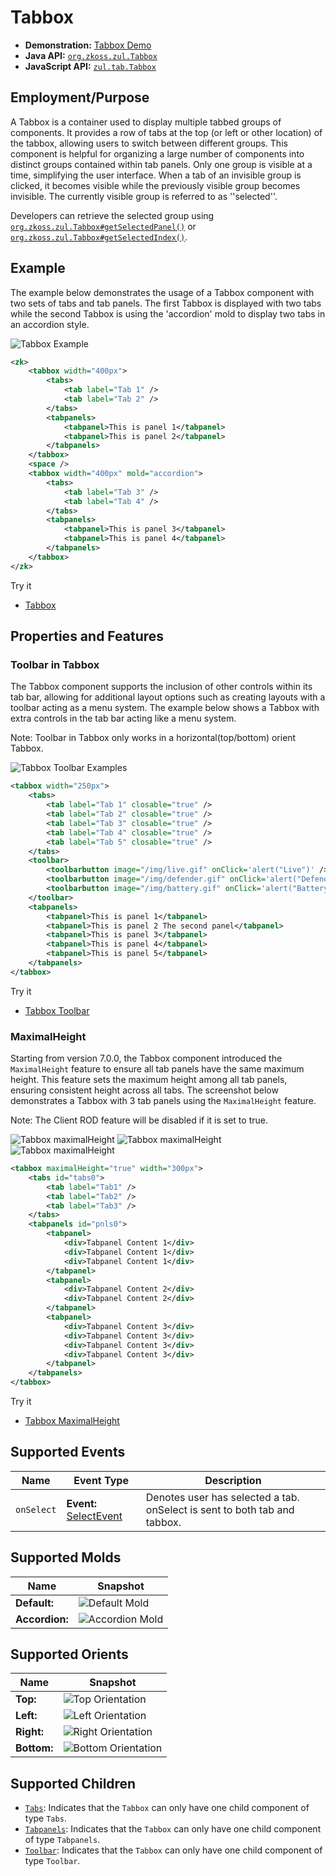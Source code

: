 # Tabbox

- **Demonstration:** [Tabbox Demo](https://www.zkoss.org/zkdemo/tabbox)
- **Java API:** [`org.zkoss.zul.Tabbox`](https://www.zkoss.org/javadoc/latest/zk/org/zkoss/zul/Tabbox.html)
- **JavaScript API:** [`zul.tab.Tabbox`](https://www.zkoss.org/javadoc/latest/jsdoc/classes/zul.tab.Tabbox.html)

## Employment/Purpose

A Tabbox is a container used to display multiple tabbed groups of components. It provides a row of tabs at the top (or left or other location) of the tabbox, allowing users to switch between different groups. This component is helpful for organizing a large number of components into distinct groups contained within tab panels. Only one group is visible at a time, simplifying the user interface. When a tab of an invisible group is clicked, it becomes visible while the previously visible group becomes invisible. The currently visible group is referred to as ''selected''.

Developers can retrieve the selected group using [`org.zkoss.zul.Tabbox#getSelectedPanel()`](https://www.zkoss.org/javadoc/latest/zk/org/zkoss/zul/Tabbox.html#getSelectedPanel()) or [`org.zkoss.zul.Tabbox#getSelectedIndex()`](https://www.zkoss.org/javadoc/latest/zk/org/zkoss/zul/Tabbox.html#getSelectedIndex()).

## Example

The example below demonstrates the usage of a Tabbox component with two sets of tabs and tab panels. The first Tabbox is displayed with two tabs while the second Tabbox is using the 'accordion' mold to display two tabs in an accordion style.

![Tabbox Example](ZKComRef_Tabbox_Examples.png)
```xml
<zk>
	<tabbox width="400px">
		<tabs>
			<tab label="Tab 1" />
			<tab label="Tab 2" />
		</tabs>
		<tabpanels>
			<tabpanel>This is panel 1</tabpanel>
			<tabpanel>This is panel 2</tabpanel>
		</tabpanels>
	</tabbox>
	<space />
	<tabbox width="400px" mold="accordion">
		<tabs>
			<tab label="Tab 3" />
			<tab label="Tab 4" />
		</tabs>
		<tabpanels>
			<tabpanel>This is panel 3</tabpanel>
			<tabpanel>This is panel 4</tabpanel>
		</tabpanels>
	</tabbox>
</zk>
```

Try it

* [Tabbox](https://zkfiddle.org/sample/cd1tff/1-ZK-Component-Reference-Tabbox-Example?v=latest&t=Iceblue_Compact)


## Properties and Features

### Toolbar in Tabbox

The Tabbox component supports the inclusion of other controls within its tab bar, allowing for additional layout options such as creating layouts with a toolbar acting as a menu system. The example below shows a Tabbox with extra controls in the tab bar acting like a menu system.

Note: Toolbar in Tabbox only works in a horizontal(top/bottom) orient Tabbox.

![Tabbox Toolbar Examples](ZKComRef_Tabbox_Toolbar_Examples.png)
```xml
<tabbox width="250px">
	<tabs>
		<tab label="Tab 1" closable="true" />
		<tab label="Tab 2" closable="true" />
		<tab label="Tab 3" closable="true" />
		<tab label="Tab 4" closable="true" />
		<tab label="Tab 5" closable="true" />
	</tabs>
	<toolbar>
		<toolbarbutton image="/img/live.gif" onClick='alert("Live")' />
		<toolbarbutton image="/img/defender.gif" onClick='alert("Defender")' />
		<toolbarbutton image="/img/battery.gif" onClick='alert("Battery")' />
	</toolbar>
	<tabpanels>
		<tabpanel>This is panel 1</tabpanel>
		<tabpanel>This is panel 2 The second panel</tabpanel>
		<tabpanel>This is panel 3</tabpanel>
		<tabpanel>This is panel 4</tabpanel>
		<tabpanel>This is panel 5</tabpanel>
	</tabpanels>
</tabbox>
```

Try it

* [Tabbox Toolbar](https://zkfiddle.org/sample/27mram5/1-ZK-Component-Reference-Tabbox-Toolbar-Example?v=latest&t=Iceblue_Compact)


### MaximalHeight

Starting from version 7.0.0, the Tabbox component introduced the `MaximalHeight` feature to ensure all tab panels have the same maximum height. This feature sets the maximum height among all tab panels, ensuring consistent height across all tabs. The screenshot below demonstrates a Tabbox with 3 tab panels using the `MaximalHeight` feature.

Note: The Client ROD feature will be disabled if it is set to true.

![Tabbox maximalHeight](Tabbox_maximalHeight_0.png) ![Tabbox maximalHeight](Tabbox_maximalHeight_1.png) ![Tabbox maximalHeight](Tabbox_maximalHeight_2.png)

```xml
<tabbox maximalHeight="true" width="300px">
	<tabs id="tabs0">
		<tab label="Tab1" />
		<tab label="Tab2" />
		<tab label="Tab3" />
	</tabs>
	<tabpanels id="pnls0">
		<tabpanel>
			<div>Tabpanel Content 1</div>
			<div>Tabpanel Content 1</div>
			<div>Tabpanel Content 1</div>
		</tabpanel>
		<tabpanel>
			<div>Tabpanel Content 2</div>
			<div>Tabpanel Content 2</div>
		</tabpanel>
		<tabpanel>
			<div>Tabpanel Content 3</div>
			<div>Tabpanel Content 3</div>
			<div>Tabpanel Content 3</div>
			<div>Tabpanel Content 3</div>
		</tabpanel>
	</tabpanels>
</tabbox>
```

Try it

* [Tabbox MaximalHeight](https://zkfiddle.org/sample/3b2hmvq/1-ZK-Component-Reference-Tabbox-MaximalHeight-Example?v=latest&t=Iceblue_Compact)

## Supported Events

| **Name**   | **Event Type**                            |Description |
|------------|-------------------------------------------|------------|
| `onSelect` | **Event:** [SelectEvent](https://www.zkoss.org/javadoc/latest/zk/org/zkoss/zk/ui/event/SelectEvent.html) | Denotes user has selected a tab. onSelect is sent to both tab and tabbox.|

## Supported Molds

| **Name**   | **Snapshot**                            |
|------------|-------------------------------------------|
|**Default:** |![Default Mold](tabbox_mold_default.png)|
| **Accordion:** | ![Accordion Mold](tabbox_mold_accordion.png)|

## Supported Orients

| **Name**   | **Snapshot**                            |
|------------|-------------------------------------------|
|**Top:**| ![Top Orientation](tabbox_orient_top.png)|
|**Left:**| ![Left Orientation](tabbox_orient_vertical.png)|
|**Right:**| ![Right Orientation](tabbox_orient_vertical-right.png)|
|**Bottom:**| ![Bottom Orientation](tabbox_orient_bottom.png)|

## Supported Children
- [`Tabs`](tabs.md): Indicates that the `Tabbox` can only have one child component of type `Tabs`.
- [`Tabpanels`](tabpanels.md): Indicates that the `Tabbox` can only have one child component of type `Tabpanels`.
- [`Toolbar`](../essential_components/toolbar.md): Indicates that the `Tabbox` can only have one child component of type `Toolbar`.